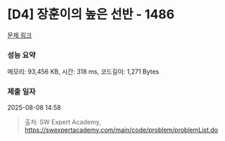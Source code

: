 # [D4] 장훈이의 높은 선반 - 1486 

[문제 링크](https://swexpertacademy.com/main/code/problem/problemDetail.do?contestProbId=AV2b7Yf6ABcBBASw) 

### 성능 요약

메모리: 93,456 KB, 시간: 318 ms, 코드길이: 1,271 Bytes

### 제출 일자

2025-08-08 14:58



> 출처: SW Expert Academy, https://swexpertacademy.com/main/code/problem/problemList.do